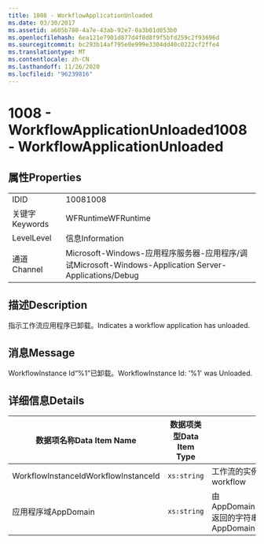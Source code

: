 ```yaml
---
title: 1008 - WorkflowApplicationUnloaded
ms.date: 03/30/2017
ms.assetid: a605b780-4a7e-43ab-92e7-0a3b01d053b0
ms.openlocfilehash: 6ea121e7901d877d4f0d8f9f5bfd259c2f93696d
ms.sourcegitcommit: bc293b14af795e0e999e3304dd40c0222cf2ffe4
ms.translationtype: MT
ms.contentlocale: zh-CN
ms.lasthandoff: 11/26/2020
ms.locfileid: "96239816"
---
```

# <a name="1008---workflowapplicationunloaded"></a><span data-ttu-id="67b94-102">1008 - WorkflowApplicationUnloaded</span><span class="sxs-lookup"><span data-stu-id="67b94-102">1008 - WorkflowApplicationUnloaded</span></span>

## <a name="properties"></a><span data-ttu-id="67b94-103">属性</span><span class="sxs-lookup"><span data-stu-id="67b94-103">Properties</span></span>  
  
|||  
|-|-|  
|<span data-ttu-id="67b94-104">ID</span><span class="sxs-lookup"><span data-stu-id="67b94-104">ID</span></span>|<span data-ttu-id="67b94-105">1008</span><span class="sxs-lookup"><span data-stu-id="67b94-105">1008</span></span>|  
|<span data-ttu-id="67b94-106">关键字</span><span class="sxs-lookup"><span data-stu-id="67b94-106">Keywords</span></span>|<span data-ttu-id="67b94-107">WFRuntime</span><span class="sxs-lookup"><span data-stu-id="67b94-107">WFRuntime</span></span>|  
|<span data-ttu-id="67b94-108">Level</span><span class="sxs-lookup"><span data-stu-id="67b94-108">Level</span></span>|<span data-ttu-id="67b94-109">信息</span><span class="sxs-lookup"><span data-stu-id="67b94-109">Information</span></span>|  
|<span data-ttu-id="67b94-110">通道</span><span class="sxs-lookup"><span data-stu-id="67b94-110">Channel</span></span>|<span data-ttu-id="67b94-111">Microsoft-Windows-应用程序服务器-应用程序/调试</span><span class="sxs-lookup"><span data-stu-id="67b94-111">Microsoft-Windows-Application Server-Applications/Debug</span></span>|  
  
## <a name="description"></a><span data-ttu-id="67b94-112">描述</span><span class="sxs-lookup"><span data-stu-id="67b94-112">Description</span></span>  

 <span data-ttu-id="67b94-113">指示工作流应用程序已卸载。</span><span class="sxs-lookup"><span data-stu-id="67b94-113">Indicates a workflow application has unloaded.</span></span>  
  
## <a name="message"></a><span data-ttu-id="67b94-114">消息</span><span class="sxs-lookup"><span data-stu-id="67b94-114">Message</span></span>  

 <span data-ttu-id="67b94-115">WorkflowInstance Id“%1”已卸载。</span><span class="sxs-lookup"><span data-stu-id="67b94-115">WorkflowInstance Id: '%1' was Unloaded.</span></span>  
  
## <a name="details"></a><span data-ttu-id="67b94-116">详细信息</span><span class="sxs-lookup"><span data-stu-id="67b94-116">Details</span></span>  
  
|<span data-ttu-id="67b94-117">数据项名称</span><span class="sxs-lookup"><span data-stu-id="67b94-117">Data Item Name</span></span>|<span data-ttu-id="67b94-118">数据项类型</span><span class="sxs-lookup"><span data-stu-id="67b94-118">Data Item Type</span></span>|<span data-ttu-id="67b94-119">描述</span><span class="sxs-lookup"><span data-stu-id="67b94-119">Description</span></span>|  
|--------------------|--------------------|-----------------|  
|<span data-ttu-id="67b94-120">WorkflowInstanceId</span><span class="sxs-lookup"><span data-stu-id="67b94-120">WorkflowInstanceId</span></span>|`xs:string`|<span data-ttu-id="67b94-121">工作流的实例 ID</span><span class="sxs-lookup"><span data-stu-id="67b94-121">The instance id for the workflow</span></span>|  
|<span data-ttu-id="67b94-122">应用程序域</span><span class="sxs-lookup"><span data-stu-id="67b94-122">AppDomain</span></span>|`xs:string`|<span data-ttu-id="67b94-123">由 AppDomain.CurrentDomain.FriendlyName 返回的字符串。</span><span class="sxs-lookup"><span data-stu-id="67b94-123">The string returned by AppDomain.CurrentDomain.FriendlyName.</span></span>|
